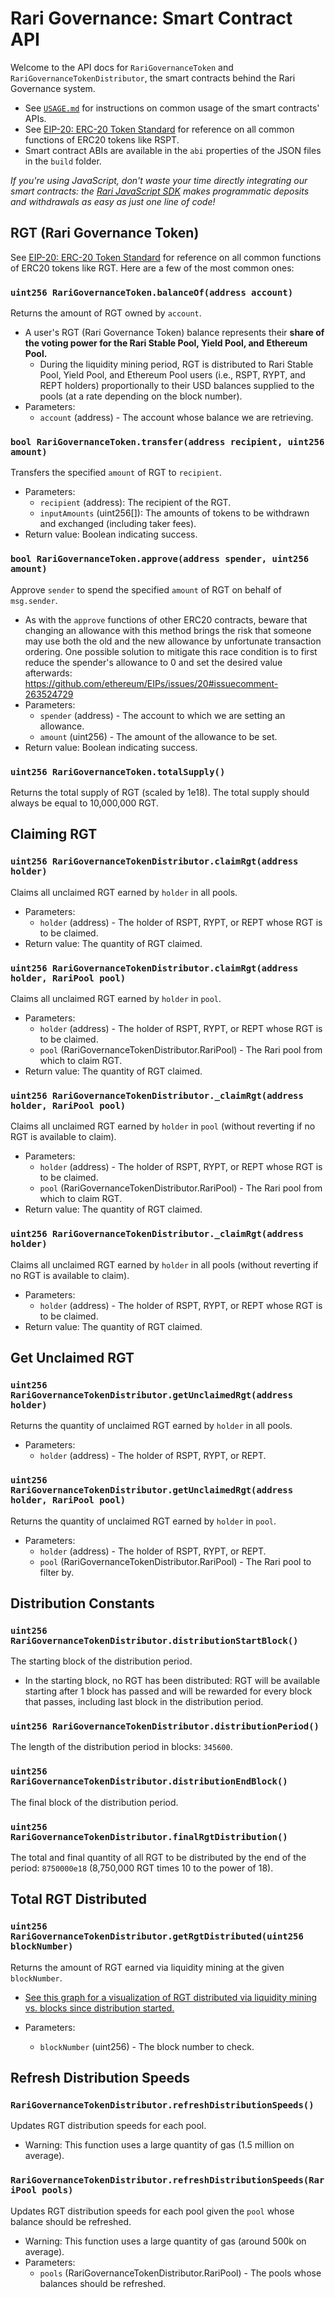 # Rari Governance: Smart Contract API

Welcome to the API docs for `RariGovernanceToken` and `RariGovernanceTokenDistributor`, the smart contracts behind the Rari Governance system.

* See [`USAGE.md`](USAGE.md) for instructions on common usage of the smart contracts' APIs.
* See [EIP-20: ERC-20 Token Standard](https://eips.ethereum.org/EIPS/eip-20) for reference on all common functions of ERC20 tokens like RSPT.
* Smart contract ABIs are available in the `abi` properties of the JSON files in the `build` folder.

*If you're using JavaScript, don't waste your time directly integrating our smart contracts: the [Rari JavaScript SDK](https://github.com/Rari-Capital/rari-sdk) makes programmatic deposits and withdrawals as easy as just one line of code!*

## **RGT (Rari Governance Token)**

See [EIP-20: ERC-20 Token Standard](https://eips.ethereum.org/EIPS/eip-20) for reference on all common functions of ERC20 tokens like RGT. Here are a few of the most common ones:

### `uint256 RariGovernanceToken.balanceOf(address account)`

Returns the amount of RGT owned by `account`.

* A user's RGT (Rari Governance Token) balance represents their **share of the voting power for the Rari Stable Pool, Yield Pool, and Ethereum Pool.**
    * During the liquidity mining period, RGT is distributed to Rari Stable Pool, Yield Pool, and Ethereum Pool users (i.e., RSPT, RYPT, and REPT holders) proportionally to their USD balances supplied to the pools (at a rate depending on the block number).
* Parameters:
    * `account` (address) - The account whose balance we are retrieving.

### `bool RariGovernanceToken.transfer(address recipient, uint256 amount)`

Transfers the specified `amount` of RGT to `recipient`.

* Parameters:
    * `recipient` (address): The recipient of the RGT.
    * `inputAmounts` (uint256[]): The amounts of tokens to be withdrawn and exchanged (including taker fees).
* Return value: Boolean indicating success.

### `bool RariGovernanceToken.approve(address spender, uint256 amount)`

Approve `sender` to spend the specified `amount` of RGT on behalf of `msg.sender`.

* As with the `approve` functions of other ERC20 contracts, beware that changing an allowance with this method brings the risk that someone may use both the old and the new allowance by unfortunate transaction ordering. One possible solution to mitigate this race condition is to first reduce the spender's allowance to 0 and set the desired value afterwards: https://github.com/ethereum/EIPs/issues/20#issuecomment-263524729
* Parameters:
    * `spender` (address) - The account to which we are setting an allowance.
    * `amount` (uint256) - The amount of the allowance to be set.
* Return value: Boolean indicating success.

### `uint256 RariGovernanceToken.totalSupply()`

Returns the total supply of RGT (scaled by 1e18). The total supply should always be equal to 10,000,000 RGT.

## **Claiming RGT**

### `uint256 RariGovernanceTokenDistributor.claimRgt(address holder)`

Claims all unclaimed RGT earned by `holder` in all pools.

* Parameters:
    * `holder` (address) - The holder of RSPT, RYPT, or REPT whose RGT is to be claimed.
* Return value: The quantity of RGT claimed.

### `uint256 RariGovernanceTokenDistributor.claimRgt(address holder, RariPool pool)`

Claims all unclaimed RGT earned by `holder` in `pool`.

* Parameters:
    * `holder` (address) - The holder of RSPT, RYPT, or REPT whose RGT is to be claimed.
    * `pool` (RariGovernanceTokenDistributor.RariPool) - The Rari pool from which to claim RGT.
* Return value: The quantity of RGT claimed.

### `uint256 RariGovernanceTokenDistributor._claimRgt(address holder, RariPool pool)`

Claims all unclaimed RGT earned by `holder` in `pool` (without reverting if no RGT is available to claim).

* Parameters:
    * `holder` (address) - The holder of RSPT, RYPT, or REPT whose RGT is to be claimed.
    * `pool` (RariGovernanceTokenDistributor.RariPool) - The Rari pool from which to claim RGT.
* Return value: The quantity of RGT claimed.

### `uint256 RariGovernanceTokenDistributor._claimRgt(address holder)`

Claims all unclaimed RGT earned by `holder` in all pools (without reverting if no RGT is available to claim).

* Parameters:
    * `holder` (address) - The holder of RSPT, RYPT, or REPT whose RGT is to be claimed.
* Return value: The quantity of RGT claimed.

## **Get Unclaimed RGT**

### `uint256 RariGovernanceTokenDistributor.getUnclaimedRgt(address holder)`

Returns the quantity of unclaimed RGT earned by `holder` in all pools.

* Parameters:
    * `holder` (address) - The holder of RSPT, RYPT, or REPT.

### `uint256 RariGovernanceTokenDistributor.getUnclaimedRgt(address holder, RariPool pool)`

Returns the quantity of unclaimed RGT earned by `holder` in `pool`.

* Parameters:
    * `holder` (address) - The holder of RSPT, RYPT, or REPT.
    * `pool` (RariGovernanceTokenDistributor.RariPool) - The Rari pool to filter by.

## **Distribution Constants**

### `uint256 RariGovernanceTokenDistributor.distributionStartBlock()`

The starting block of the distribution period.

* In the starting block, no RGT has been distributed: RGT will be available starting after 1 block has passed and will be rewarded for every block that passes, including last block in the distribution period.

### `uint256 RariGovernanceTokenDistributor.distributionPeriod()`

The length of the distribution period in blocks: `345600`.

### `uint256 RariGovernanceTokenDistributor.distributionEndBlock()`

The final block of the distribution period.

### `uint256 RariGovernanceTokenDistributor.finalRgtDistribution()`

The total and final quantity of all RGT to be distributed by the end of the period: `8750000e18` (8,750,000 RGT times 10 to the power of 18).

## **Total RGT Distributed**

### `uint256 RariGovernanceTokenDistributor.getRgtDistributed(uint256 blockNumber)`

Returns the amount of RGT earned via liquidity mining at the given `blockNumber`.

* [See this graph for a visualization of RGT distributed via liquidity mining vs. blocks since distribution started.](https://www.desmos.com/calculator/2yvnflg4ir)

* Parameters:
    * `blockNumber` (uint256) - The block number to check.

## **Refresh Distribution Speeds**

### `RariGovernanceTokenDistributor.refreshDistributionSpeeds()`

Updates RGT distribution speeds for each pool.

* Warning: This function uses a large quantity of gas (1.5 million on average).

### `RariGovernanceTokenDistributor.refreshDistributionSpeeds(RariPool pools)`

Updates RGT distribution speeds for each pool given the `pool` whose balance should be refreshed.

* Warning: This function uses a large quantity of gas (around 500k on average).
* Parameters:
    * `pools` (RariGovernanceTokenDistributor.RariPool) - The pools whose balances should be refreshed.
